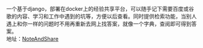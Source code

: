 一个基于django，部署在docker上的经验共享平台，可以随手记下需要百度或谷歌的内容、学习和工作中遇到的坑等，方便以后查看。同时提供检索功能，当别人遇上和你一样的问题时不用再重新去网上找答案，就像一个字典，查阅即可得到答案。<br/>
地址：<a href="http://180.76.99.89" target="_blank">NoteAndShare</a>
